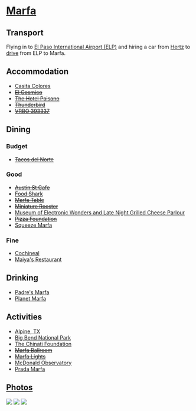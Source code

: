 # [Marfa](http://en.wikipedia.org/wiki/Marfa,_Texas)

## Transport

Flying in to [El Paso International Airport (ELP)](http://www.elpasointernationalairport.com/2009/index.html) and hiring a car from [Hertz](http://www.hertz.com) to [drive](http://g.co/maps/nuepz) from ELP to Marfa.

## Accommodation

* [Casita Colores](http://www.casitacoloresmarfa.com/)
* ~~[El Cosmico](http://www.elcosmico.com/)~~
* ~~[The Hotel Paisano](http://www.hotelpaisano.com/)~~
* ~~[Thunderbird](http://thunderbirdmarfa.com/)~~
* ~~[VRBO 393337](http://www.vrbo.com/393337)~~

## Dining

### Budget

* ~~[Tacos del Norte](http://travel.nytimes.com/travel/guides/north-america/united-states/texas/marfa/77323/tacos-del-norte/restaurant-detail.html)~~

### Good

* ~~[Austin St Cafe](http://www.austinstreetcafe.com/)~~
* ~~[Food Shark](http://www.foodsharkmarfa.com/)~~
* ~~[Marfa Table](http://www.marfatable.com/)~~
* ~~[Miniature Rooster](http://www.miniaturerooster.com/)~~
* [Museum of Electronic Wonders and Late Night Grilled Cheese Parlour](http://www.flickr.com/photos/foodshark/sets/72157624979622685/)
* ~~[Pizza Foundation](http://www.pizzafoundation.com/)~~
* [Squeeze Marfa](http://www.squeezemarfa.com/)

### Fine

* [Cochineal](http://cochinealmarfa.com/)
* [Maiya's Restaurant](http://www.maiyasrestaurant.com/)

## Drinking

* [Padre's Marfa](http://www.padresmarfa.com/)
* [Planet Marfa](https://www.facebook.com/pages/Planet-Marfa/202547196423500)

## Activities

* [Alpine, TX](http://www.alpinetexas.com/)
* [Big Bend National Park](http://www.nps.gov/bibe/index.htm)
* [The Chinati Foundation](http://www.chinati.org/)
* ~~[Marfa Ballroom](http://ballroommarfa.org/)~~
* ~~[Marfa Lights](http://en.wikipedia.org/wiki/Marfa_lights)~~
* [McDonald Observatory](http://mcdonaldobservatory.org/)
* [Prada Marfa](http://en.wikipedia.org/wiki/Prada_Marfa)

## [Photos](http://www.flickr.com/photos/dylane/sets/72157629563363858/)

![](http://farm8.staticflickr.com/7092/6973071118_b27903f27d_m.jpg)
![](http://farm8.staticflickr.com/7100/6976924152_c035050e5f_m.jpg)
![](http://farm8.staticflickr.com/7088/7125801511_2689788b8e_m.jpg)
